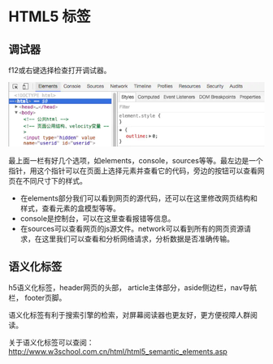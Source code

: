 # HTML5 标签

## 调试器

f12或右键选择检查打开调试器。

![image](../.vuepress/public/html-1.png)

最上面一栏有好几个选项，如elements，console，sources等等。最左边是一个指针，用这个指针可以在页面上选择元素并查看它的代码，旁边的按钮可以查看网页在不同尺寸下的样式。
- 在elements部分我们可以看到网页的源代码，还可以在这里修改网页结构和样式，查看元素的盒模型等等。
- console是控制台，可以在这里查看报错等信息。
- 在sources可以查看网页的js源文件。network可以看到所有的网页资源请求，在这里我们可以查看和分析网络请求，分析数据是否准确传输。


## 语义化标签
h5语义化标签，header网页的头部， article主体部分，aside侧边栏，nav导航栏， footer页脚。

语义化标签有利于搜索引擎的检索，对屏幕阅读器也更友好，更方便视障人群阅读。

关于语义化标签可以查阅： http://www.w3school.com.cn/html/html5_semantic_elements.asp

